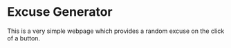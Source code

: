 # Excuse Generator

This is a very simple webpage which provides a random excuse on the click of a button.

